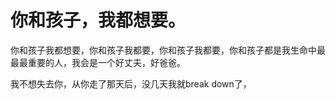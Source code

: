 # 你和孩子，我都想要。

你和孩子我都想要，你和孩子我都要，你和孩子我都要，你和孩子都是我生命中最最最重要的人，我会是一个好丈夫，好爸爸。


我不想失去你，从你走了那天后，没几天我就break down了，


